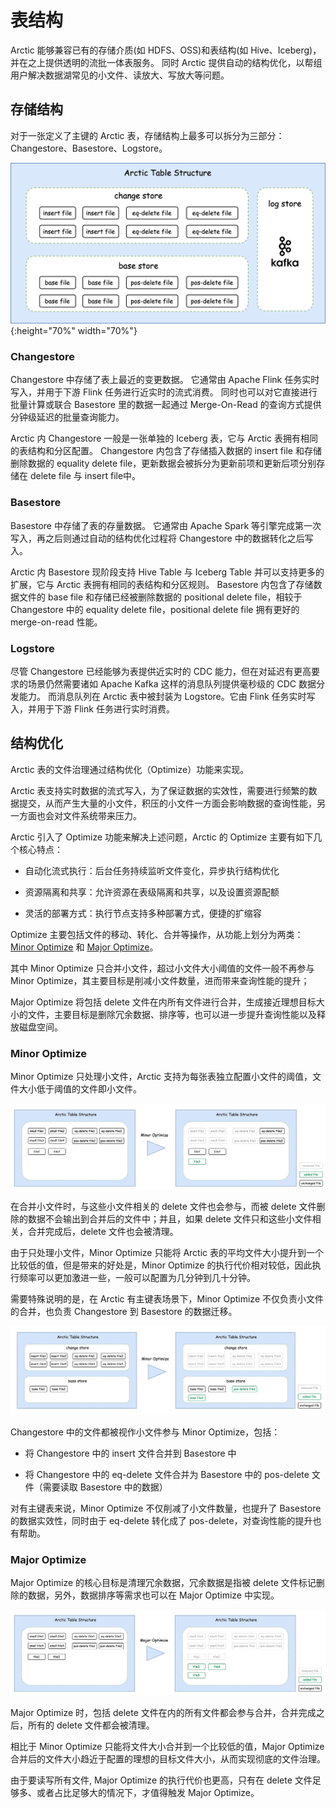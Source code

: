 # 表结构
Arctic 能够兼容已有的存储介质(如 HDFS、OSS)和表结构(如 Hive、Iceberg)，并在之上提供透明的流批一体表服务。
同时 Arctic 提供自动的结构优化，以帮组用户解决数据湖常见的小文件、读放大、写放大等问题。

## 存储结构
对于一张定义了主键的 Arctic 表，存储结构上最多可以拆分为三部分：Changestore、Basestore、Logstore。

![TableStructure](../images/format/table-structure.png){:height="70%" width="70%"}

### Changestore
Changestore 中存储了表上最近的变更数据。
它通常由 Apache Flink 任务实时写入，并用于下游 Flink 任务进行近实时的流式消费。
同时也可以对它直接进行批量计算或联合 Basestore 里的数据一起通过 Merge-On-Read 的查询方式提供分钟级延迟的批量查询能力。

Arctic 内 Changestore 一般是一张单独的 Iceberg 表，它与 Arctic 表拥有相同的表结构和分区配置。
Changestore 内包含了存储插入数据的 insert file 和存储删除数据的 equality delete file，更新数据会被拆分为更新前项和更新后项分别存储在 delete file 与 insert file中。

### Basestore
Basestore 中存储了表的存量数据。
它通常由 Apache Spark 等引擎完成第一次写入，再之后则通过自动的结构优化过程将 Changestore 中的数据转化之后写入。

Arctic 内 Basestore 现阶段支持 Hive Table 与 Iceberg Table 并可以支持更多的扩展，它与 Arctic 表拥有相同的表结构和分区规则。
Basestore 内包含了存储数据文件的 base file 和存储已经被删除数据的 positional delete file，相较于 Changestore 中的 equality delete file，positional delete file 拥有更好的 merge-on-read 性能。

### Logstore
尽管 Changestore 已经能够为表提供近实时的 CDC 能力，但在对延迟有更高要求的场景仍然需要诸如 Apache Kafka 这样的消息队列提供毫秒级的 CDC 数据分发能力。
而消息队列在 Arctic 表中被封装为 Logstore。它由 Flink 任务实时写入，并用于下游 Flink 任务进行实时消费。


## 结构优化

Arctic 表的文件治理通过结构优化（Optimize）功能来实现。

Arctic 表支持实时数据的流式写入，为了保证数据的实效性，需要进行频繁的数据提交，从而产生大量的小文件，积压的小文件一方面会影响数据的查询性能，另一方面也会对文件系统带来压力。

Arctic 引入了 Optimize 功能来解决上述问题，Arctic 的 Optimize 主要有如下几个核心特点：

- 自动化流式执行：后台任务持续监听文件变化，异步执行结构优化

- 资源隔离和共享：允许资源在表级隔离和共享，以及设置资源配额

- 灵活的部署方式：执行节点支持多种部署方式，便捷的扩缩容

Optimize 主要包括文件的移动、转化、合并等操作，从功能上划分为两类：[Minor Optimize](#minor-optimize) 和 [Major Optimize](#major-optimize)。

其中 Minor Optimize 只合并小文件，超过小文件大小阈值的文件一般不再参与 Minor Optimize，其主要目标是削减小文件数量，进而带来查询性能的提升；

Major Optimize 将包括 delete 文件在内所有文件进行合并，生成接近理想目标大小的文件，主要目标是删除冗余数据、排序等，也可以进一步提升查询性能以及释放磁盘空间。

### Minor Optimize

Minor Optimize 只处理小文件，Arctic 支持为每张表独立配置小文件的阈值，文件大小低于阈值的文件即小文件。

![Minor Optimize](../images/format/minor-optimize.png)

在合并小文件时，与这些小文件相关的 delete 文件也会参与，而被 delete 文件删除的数据不会输出到合并后的文件中；并且，如果 delete 文件只和这些小文件相关，合并完成后，delete 文件也会被清理。

由于只处理小文件，Minor Optimize 只能将 Arctic 表的平均文件大小提升到一个比较低的值，但是带来的好处是，Minor Optimize 的执行代价相对较低，因此执行频率可以更加激进一些，一般可以配置为几分钟到几十分钟。

需要特殊说明的是，在 Arctic 有主键表场景下，Minor Optimize 不仅负责小文件的合并，也负责 Changestore 到 Basestore 的数据迁移。

![KeyedTable Minor Optimize](../images/format/keyed-table-minor-optimize.png)

Changestore 中的文件都被视作小文件参与 Minor Optimize，包括：

- 将 Changestore 中的 insert 文件合并到 Basestore 中

- 将 Changestore 中的 eq-delete 文件合并为 Basestore 中的 pos-delete 文件（需要读取 Basestore 中的数据）

对有主键表来说，Minor Optimize 不仅削减了小文件数量，也提升了 Basestore 的数据实效性，同时由于 eq-delete 转化成了 pos-delete，对查询性能的提升也有帮助。


### Major Optimize

Major Optimize 的核心目标是清理冗余数据，冗余数据是指被 delete 文件标记删除的数据，另外，数据排序等需求也可以在 Major Optimize 中实现。

![Major Optimize](../images/format/major-optimize.png)

Major Optimize 时，包括 delete 文件在内的所有文件都会参与合并，合并完成之后，所有的 delete 文件都会被清理。

相比于 Minor Optimize 只能将文件大小合并到一个比较低的值，Major Optimize 合并后的文件大小趋近于配置的理想的目标文件大小，从而实现彻底的文件治理。

由于要读写所有文件, Major Optimize 的执行代价也更高，只有在 delete 文件足够多、或者占比足够大的情况下，才值得触发 Major Optimize。
